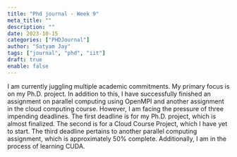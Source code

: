 ```yaml
---
title: "Phd journal - Week 9"
meta_title: ""
description: ""
date: 2023-10-15
categories: ["PHDJournal"]
author: "Satyam Jay"
tags: ["journal", "phd", "iit"]
draft: true
enable: false
---
```


I am currently juggling multiple academic commitments. My primary focus is on my Ph.D. project. In addition to this, I have successfully finished an assignment on parallel computing using OpenMPI and another assignment in the cloud computing course. However, I am facing the pressure of three impending deadlines. The first deadline is for my Ph.D. project, which is almost finalized. The second is for a Cloud Course Project, which I have yet to start. The third deadline pertains to another parallel computing assignment, which is approximately 50% complete. Additionally, I am in the process of learning CUDA.
